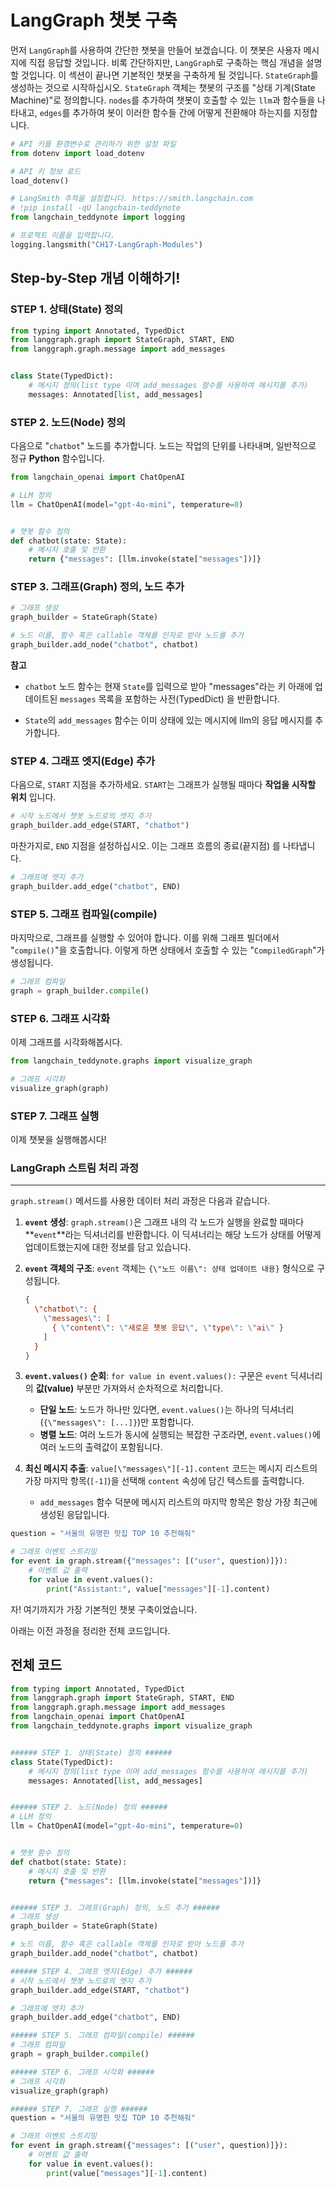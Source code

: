 

# LangGraph 챗봇 구축

먼저 `LangGraph`를 사용하여 간단한 챗봇을 만들어 보겠습니다. 이 챗봇은 사용자 메시지에 직접 응답할 것입니다. 비록 간단하지만, `LangGraph`로 구축하는 핵심 개념을 설명할 것입니다. 이 섹션이 끝나면 기본적인 챗봇을 구축하게 될 것입니다.
`StateGraph`를 생성하는 것으로 시작하십시오. `StateGraph` 객체는 챗봇의 구조를 "상태 기계(State Machine)"로 정의합니다. 
`nodes`를 추가하여 챗봇이 호출할 수 있는 `llm`과 함수들을 나타내고, `edges`를 추가하여 봇이 이러한 함수들 간에 어떻게 전환해야 하는지를 지정합니다.


```python
# API 키를 환경변수로 관리하기 위한 설정 파일
from dotenv import load_dotenv

# API 키 정보 로드
load_dotenv()
```


```python
# LangSmith 추적을 설정합니다. https://smith.langchain.com
# !pip install -qU langchain-teddynote
from langchain_teddynote import logging

# 프로젝트 이름을 입력합니다.
logging.langsmith("CH17-LangGraph-Modules")
```


## Step-by-Step 개념 이해하기!



### STEP 1. 상태(State) 정의


```python
from typing import Annotated, TypedDict
from langgraph.graph import StateGraph, START, END
from langgraph.graph.message import add_messages


class State(TypedDict):
    # 메시지 정의(list type 이며 add_messages 함수를 사용하여 메시지를 추가)
    messages: Annotated[list, add_messages]
```


### STEP 2. 노드(Node) 정의



다음으로 "`chatbot`" 노드를 추가합니다. 
노드는 작업의 단위를 나타내며, 일반적으로 정규 **Python** 함수입니다.


```python
from langchain_openai import ChatOpenAI

# LLM 정의
llm = ChatOpenAI(model="gpt-4o-mini", temperature=0)


# 챗봇 함수 정의
def chatbot(state: State):
    # 메시지 호출 및 반환
    return {"messages": [llm.invoke(state["messages"])]}
```


### STEP 3. 그래프(Graph) 정의, 노드 추가


```python
# 그래프 생성
graph_builder = StateGraph(State)

# 노드 이름, 함수 혹은 callable 객체를 인자로 받아 노드를 추가
graph_builder.add_node("chatbot", chatbot)
```


**참고**

- `chatbot` 노드 함수는 현재 `State`를 입력으로 받아 "messages"라는 키 아래에 업데이트된 `messages` 목록을 포함하는 사전(TypedDict) 을 반환합니다. 

- `State`의 `add_messages` 함수는 이미 상태에 있는 메시지에 llm의 응답 메시지를 추가합니다. 



### STEP 4. 그래프 엣지(Edge) 추가

다음으로, `START` 지점을 추가하세요. `START`는 그래프가 실행될 때마다 **작업을 시작할 위치** 입니다.


```python
# 시작 노드에서 챗봇 노드로의 엣지 추가
graph_builder.add_edge(START, "chatbot")
```



마찬가지로, `END` 지점을 설정하십시오. 이는 그래프 흐름의 종료(끝지점) 를 나타냅니다.


```python
# 그래프에 엣지 추가
graph_builder.add_edge("chatbot", END)
```


### STEP 5. 그래프 컴파일(compile)



마지막으로, 그래프를 실행할 수 있어야 합니다. 이를 위해 그래프 빌더에서 "`compile()`"을 호출합니다. 이렇게 하면 상태에서 호출할 수 있는 "`CompiledGraph`"가 생성됩니다.


```python
# 그래프 컴파일
graph = graph_builder.compile()
```


### STEP 6. 그래프 시각화



이제 그래프를 시각화해봅시다.


```python
from langchain_teddynote.graphs import visualize_graph

# 그래프 시각화
visualize_graph(graph)
```


### STEP 7. 그래프 실행



이제 챗봇을 실행해봅시다!



### LangGraph 스트림 처리 과정

---

`graph.stream()` 메서드를 사용한 데이터 처리 과정은 다음과 같습니다.

1.  **`event` 생성**: `graph.stream()`은 그래프 내의 각 노드가 실행을 완료할 때마다 **`event`**라는 딕셔너리를 반환합니다. 이 딕셔너리는 해당 노드가 상태를 어떻게 업데이트했는지에 대한 정보를 담고 있습니다.

2.  **`event` 객체의 구조**: `event` 객체는 `{\"노드 이름\": 상태 업데이트 내용}` 형식으로 구성됩니다.

    ```json
    {
      \"chatbot\": {
        \"messages\": [
          { \"content\": \"새로운 챗봇 응답\", \"type\": \"ai\" }
        ]
      }
    }
    ```

3.  **`event.values()` 순회**: `for value in event.values():` 구문은 `event` 딕셔너리의 **값(value)** 부분만 가져와서 순차적으로 처리합니다.

    * **단일 노드**: 노드가 하나만 있다면, `event.values()`는 하나의 딕셔너리(`{\"messages\": [...]}`)만 포함합니다.
    * **병렬 노드**: 여러 노드가 동시에 실행되는 복잡한 구조라면, `event.values()`에 여러 노드의 출력값이 포함됩니다.

4.  **최신 메시지 추출**: `value[\"messages\"][-1].content` 코드는 메시지 리스트의 가장 마지막 항목(`[-1]`)을 선택해 `content` 속성에 담긴 텍스트를 출력합니다.

    * `add_messages` 함수 덕분에 메시지 리스트의 마지막 항목은 항상 가장 최근에 생성된 응답입니다.


```python
question = "서울의 유명한 맛집 TOP 10 추천해줘"

# 그래프 이벤트 스트리밍
for event in graph.stream({"messages": [("user", question)]}):
    # 이벤트 값 출력
    for value in event.values():
        print("Assistant:", value["messages"][-1].content)
```


자! 여기까지가 가장 기본적인 챗봇 구축이었습니다. 

아래는 이전 과정을 정리한 전체 코드입니다.



## 전체 코드


```python
from typing import Annotated, TypedDict
from langgraph.graph import StateGraph, START, END
from langgraph.graph.message import add_messages
from langchain_openai import ChatOpenAI
from langchain_teddynote.graphs import visualize_graph


###### STEP 1. 상태(State) 정의 ######
class State(TypedDict):
    # 메시지 정의(list type 이며 add_messages 함수를 사용하여 메시지를 추가)
    messages: Annotated[list, add_messages]


###### STEP 2. 노드(Node) 정의 ######
# LLM 정의
llm = ChatOpenAI(model="gpt-4o-mini", temperature=0)


# 챗봇 함수 정의
def chatbot(state: State):
    # 메시지 호출 및 반환
    return {"messages": [llm.invoke(state["messages"])]}


###### STEP 3. 그래프(Graph) 정의, 노드 추가 ######
# 그래프 생성
graph_builder = StateGraph(State)

# 노드 이름, 함수 혹은 callable 객체를 인자로 받아 노드를 추가
graph_builder.add_node("chatbot", chatbot)

###### STEP 4. 그래프 엣지(Edge) 추가 ######
# 시작 노드에서 챗봇 노드로의 엣지 추가
graph_builder.add_edge(START, "chatbot")

# 그래프에 엣지 추가
graph_builder.add_edge("chatbot", END)

###### STEP 5. 그래프 컴파일(compile) ######
# 그래프 컴파일
graph = graph_builder.compile()

###### STEP 6. 그래프 시각화 ######
# 그래프 시각화
visualize_graph(graph)

###### STEP 7. 그래프 실행 ######
question = "서울의 유명한 맛집 TOP 10 추천해줘"

# 그래프 이벤트 스트리밍
for event in graph.stream({"messages": [("user", question)]}):
    # 이벤트 값 출력
    for value in event.values():
        print(value["messages"][-1].content)
```
```